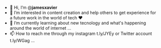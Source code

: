 - 👋 Hi, I’m @__jamesxavier__
- 👀 I’m interested in content creation and help others to get experience for a future work in the world of tech ♥
- 🌱 I’m currently learning about new tecnology and what's happening around the world of internet  ...
- 📫 How to reach me through my instagram t.ly/JYEy or Twitter account t.ly/WGag ...

<!---
jadenjucky/jadenjucky is a ✨ special ✨ repository because its `README.md` (this file) appears on your GitHub profile.
You can click the Preview link to take a look at your changes.
--->
